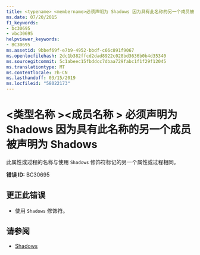 ```yaml
---
title: <typename> <membername>必须声明为 Shadows 因为具有此名称的另一个成员被声明为 Shadows
ms.date: 07/20/2015
f1_keywords:
- bc30695
- vbc30695
helpviewer_keywords:
- BC30695
ms.assetid: 9bbef69f-e7b9-4952-bbdf-c66c891f9067
ms.openlocfilehash: 2dc1b382ffcd2dad8922c028bd3636b0b4d35340
ms.sourcegitcommit: 5c1abeec15fbddcc7dbaa729fabc1f1f29f12045
ms.translationtype: MT
ms.contentlocale: zh-CN
ms.lasthandoff: 03/15/2019
ms.locfileid: "58022173"
---
```

# <a name="typename-membername-must-be-declared-shadows-because-another-member-with-this-name-is-declared-shadows"></a>\<类型名称 >\<成员名称 > 必须声明为 Shadows 因为具有此名称的另一个成员被声明为 Shadows
此属性或过程的名称与使用 `Shadows` 修饰符标记的另一个属性或过程相同。  
  
 **错误 ID:** BC30695  
  
## <a name="to-correct-this-error"></a>更正此错误  
  
-   使用 `Shadows` 修饰符。  
  
## <a name="see-also"></a>请参阅

- [Shadows](../../visual-basic/language-reference/modifiers/shadows.md)
